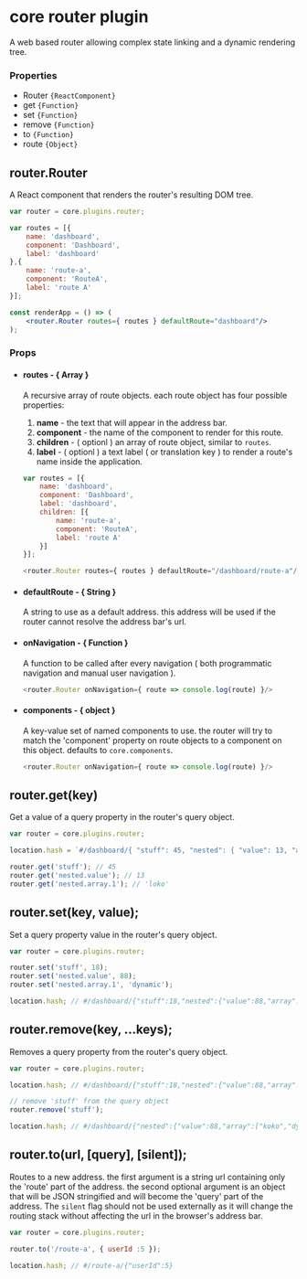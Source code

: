 

# core router plugin

A web based router allowing complex state linking and a dynamic rendering tree.

### Properties
* Router `{ReactComponent}`
* get `{Function}`
* set `{Function}`
* remove `{Function}`
* to `{Function}`
* route `{Object}`

## router.Router

A React component that renders the router's resulting DOM tree. 
```jsx
var router = core.plugins.router;

var routes = [{
    name: 'dashboard',
    component: 'Dashboard',
    label: 'dashboard'
},{
    name: 'route-a',
    component: 'RouteA',
    label: 'route A'
}];

const renderApp = () => (
    <router.Router routes={ routes } defaultRoute="dashboard"/>
);  
```

### Props

  * #### routes - { Array }
    A recursive array of route objects. each route object has four possible properties:
    
    1. **name** - the text that will appear in the address bar.
    2. **component** - the name of the component to render for this route.
    3. **children** - ( optionl ) an array of route object, similar to `routes`.
    4. **label** - ( optionl ) a text label ( or translation key ) to render a route's name inside the application.

    ```js
    var routes = [{
        name: 'dashboard',
        component: 'Dashboard',
        label: 'dashboard',
        children: [{
            name: 'route-a',
            component: 'RouteA',
            label: 'route A'
        }]
    }];

    <router.Router routes={ routes } defaultRoute="/dashboard/route-a"/>
    ```

  * #### defaultRoute - { String }
    A string to use as a default address. this address will be used if the router cannot resolve the address bar's url.

  * #### onNavigation - { Function }
    A function to be called after every navigation ( both programmatic navigation and manual user navigation ).

    ```js
    <router.Router onNavigation={ route => console.log(route) }/>
    ```

  * #### components - { object }
    A key-value set of named components to use. the router will try to match the 'component' property on route objects to a component on this object. defaults to `core.components`.

    ```js
    <router.Router onNavigation={ route => console.log(route) }/>
    ```

## router.get(key)

Get a value of a query property in the router's query object.

```js
var router = core.plugins.router;

location.hash = `#/dashboard/{ "stuff": 45, "nested": { "value": 13, "array": ["koko", "loko"] } }`;

router.get('stuff'); // 45
router.get('nested.value'); // 13
router.get('nested.array.1'); // 'loko'
```

## router.set(key, value);

Set a query property value in the router's query object.

```js
var router = core.plugins.router;

router.set('stuff', 18);
router.set('nested.value', 88);
router.set('nested.array.1', 'dynamic');

location.hash; // #/dashboard/{"stuff":18,"nested":{"value":88,"array":["koko","dynamic"]}}
```

## router.remove(key, ...keys);

Removes a query property from the router's query object.

```js
var router = core.plugins.router;

location.hash; // #/dashboard/{"stuff":18,"nested":{"value":88,"array":["koko","dynamic"]}}

// remove 'stuff' from the query object
router.remove('stuff');

location.hash; // #/dashboard/{"nested":{"value":88,"array":["koko","dynamic"]}}
```

## router.to(url, [query], [silent]);

Routes to a new address.
the first argument is a string url containing only the 'route' part of the address. the second optional argument is an object that will be JSON stringified and will become the 'query' part of the address.
The `silent` flag should not be used externally as it will change the routing stack without affecting the url in the browser's address bar. 

```js
var router = core.plugins.router;

router.to('/route-a', { userId :5 });

location.hash; // #/route-a/{"userId":5}
```

